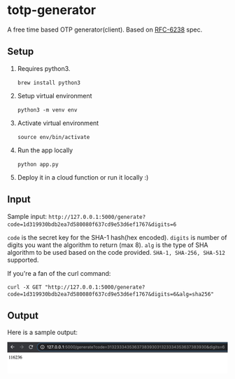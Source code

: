 # totp-generator
A free time based OTP generator(client). Based on [RFC-6238](https://tools.ietf.org/html/rfc6238) spec.

## Setup
1. Requires python3.

    `brew install python3`
2. Setup virtual environment

    `python3 -m venv env`

3. Activate virtual environment

    `source env/bin/activate`
4. Run the app locally

    `python app.py`

5. Deploy it in a cloud function or run it locally :)

## Input

Sample input:
`http://127.0.0.1:5000/generate?code=1d319930bdb2ea7d580080f637cd9e53d6ef1767&digits=6`

`code` is the secret key for the SHA-1 hash(hex encoded).
`digits` is number of digits you want the algorithm to return (max 8).
`alg` is the type of SHA algorithm to be used based on the code provided. `SHA-1, SHA-256, SHA-512` supported.

If you're a fan of the curl command:

```
curl -X GET "http://127.0.0.1:5000/generate?code=1d319930bdb2ea7d580080f637cd9e53d6ef1767&digits=6&alg=sha256"
```

## Output
Here is a sample output:

![img](sample.png)
